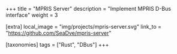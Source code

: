 +++
title = "MPRIS Server"
description = "Implement MPRIS D-Bus interface"
weight = 3

[extra]
local_image = "img/projects/mpris-server.svg"
link_to = "https://github.com/SeaDve/mpris-server"

[taxonomies]
tags = ["Rust", "DBus"]
+++
